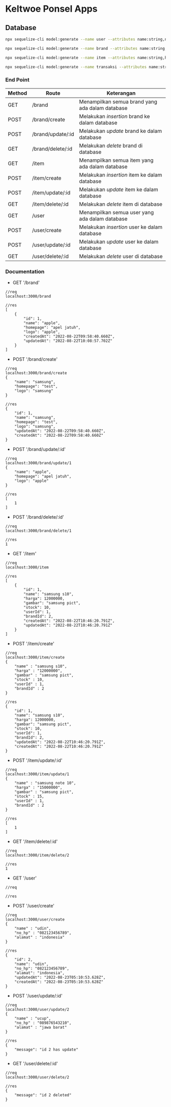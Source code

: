 # Keltwoe Ponsel Apps

## Database

```bash
npx sequelize-cli model:generate --name user --attributes name:string,no_hp:string,alamat:string

npx sequelize-cli model:generate --name brand --attributes name:string,homepage:string,logo:string

npx sequelize-cli model:generate --name item --attributes name:string,harga:integer,gambar:string,stock:integer,userId:integer,brandId:integer

npx sequelize-cli model:generate --name transaksi --attributes name:string,alamat:string,tanggal:string,jumlah:integer,total_harga:integer,itemId:integer

```

### End Point

| Method | Route             | Keterangan                                      |
| ------ | ----------------- | ----------------------------------------------- |
| GET    | /brand            | Menampilkan semua brand yang ada dalam database |
| POST   | /brand/create     | Melakukan _insertion_ brand ke dalam database   |
| POST   | /brand/update/:id | Melakukan _update_ brand ke dalam database      |
| GET    | /brand/delete/:id | Melakukan _delete_ brand di database            |
| GET    | /item             | Menampilkan semua item yang ada dalam database  |
| POST   | /item/create      | Melakukan _insertion_ item ke dalam database    |
| POST   | /item/update/:id  | Melakukan _update_ item ke dalam database       |
| GET    | /item/delete/:id  | Melakukan _delete_ item di database             |
| GET    | /user             | Menampilkan semua user yang ada dalam database  |
| POST   | /user/create      | Melakukan _insertion_ user ke dalam database    |
| POST   | /user/update/:id  | Melakukan _update_ user ke dalam database       |
| GET    | /user/delete/:id  | Melakukan _delete_ user di database             |

### Documentation

- GET '/brand'

```ssh
//req
localhost:3000/brand

//res
[
    {
        "id": 1,
        "name": "apple",
        "homepage": "apel jatuh",
        "logo": "apple",
        "createdAt": "2022-08-22T09:58:40.660Z",
        "updatedAt": "2022-08-22T10:08:57.702Z"
    }
]
```

- POST '/brand/create'

```ssh
//req
localhost:3000/brand/create
{
    "name": "samsung",
    "homepage": "test",
    "logo": "samsung"
}

//res
{
    "id": 1,
    "name": "samsung",
    "homepage": "test",
    "logo": "samsung",
    "updatedAt": "2022-08-22T09:58:40.660Z",
    "createdAt": "2022-08-22T09:58:40.660Z"
}
```

- POST '/brand/update/:id'

```ssh
//req
localhost:3000/brand/update/1
{
    "name": "apple",
    "homepage": "apel jatuh",
    "logo": "apple"
}

//res
[
    1
]
```

- POST '/brand/delete/:id'

```ssh
//req
localhost:3000/brand/delete/1

//res
1
```

- GET '/item'

```ssh
//req
localhost:3000/item

//res
[
    {
        "id": 1,
        "name": "samsung s10",
        "harga": 12000000,
        "gambar": "samsung pict",
        "stock": 10,
        "userId": 1,
        "brandId": 2,
        "createdAt": "2022-08-22T10:46:20.791Z",
        "updatedAt": "2022-08-22T10:46:20.791Z"
    }
]
```

- POST '/item/create'

```ssh
//req
localhost:3000/item/create
{
    "name" : "samsung s10",
    "harga" : "12000000",
    "gambar" : "samsung pict",
    "stock" : 10,
    "userId" : 1,
    "brandId" : 2
}

//res
{
    "id": 1,
    "name": "samsung s10",
    "harga": 12000000,
    "gambar": "samsung pict",
    "stock": 10,
    "userId": 1,
    "brandId": 2,
    "updatedAt": "2022-08-22T10:46:20.791Z",
    "createdAt": "2022-08-22T10:46:20.791Z"
}
```

- POST '/item/update/:id'

```ssh
//req
localhost:3000/item/update/1
{
    "name" : "samsung note 10",
    "harga" : "15000000",
    "gambar" : "samsung pict",
    "stock" : 15,
    "userId" : 1,
    "brandId" : 2
}

//res
[
    1
]
```

- GET '/item/delete/:id'

```ssh
//req
localhost:3000/item/delete/2

//res
1
```

- GET '/user'

```ssh
//req

//res
```

- POST '/user/create'

```ssh
//req
localhost:3000/user/create
{
    "name" : "udin",
    "no_hp" : "082123456789",
    "alamat" : "indonesia"
}

//res
{
    "id": 2,
    "name": "udin",
    "no_hp": "082123456789",
    "alamat": "indonesia",
    "updatedAt": "2022-08-23T05:10:53.628Z",
    "createdAt": "2022-08-23T05:10:53.628Z"
}
```

- POST '/user/update/:id'

```ssh
//req
localhost:3000/user/update/2
{
    "name" : "ucup",
    "no_hp" : "089876543210",
    "alamat" : "jawa barat"
}

//res
{
    "message": "id 2 has update"
}
```

- GET '/user/delete/:id'

```ssh
//req
localhost:3000/user/delete/2

//res
{
    "message": "id 2 deleted"
}
```
